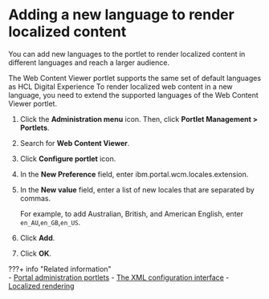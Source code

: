 # Adding a new language to render localized content

You can add new languages to the portlet to render localized content in different languages and reach a larger audience.

The Web Content Viewer portlet supports the same set of default languages as HCL Digital Experience To render localized web content in a new language, you need to extend the supported languages of the Web Content Viewer portlet.

1.  Click the **Administration menu** icon. Then, click **Portlet Management > Portlets**.

2.  Search for **Web Content Viewer**.

3.  Click **Configure portlet** icon.

4.  In the **New Preference** field, enter ibm.portal.wcm.locales.extension.

5.  In the **New value** field, enter a list of new locales that are separated by commas.

    For example, to add Australian, British, and American English, enter `en_AU`,`en_GB`,`en_US`.

6.  Click **Add**.

7.  Click **OK**.


???+ info "Related information"  
    -   [Portal administration portlets](../../../portal_admin_tools/portal_admin_portlets/index.md)
    -   [The XML configuration interface](../../../portal_admin_tools/xml_config_interface/index.md)
    -   [Localized rendering](../../../../../manage_content/wcm_authoring/multi_lingual/using_mls/wcm_mls_rendering.md)

